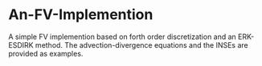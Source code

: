 # An-FV-Implemention
A simple FV implemention based on forth order discretization and an ERK-ESDIRK method. The advection-divergence equations and the INSEs are provided as examples.
